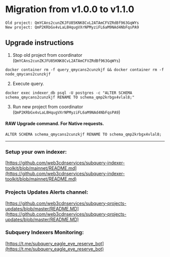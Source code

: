 # Migration from v1.0.0 to v1.1.0
```
Old project: QmYCAns2cunZKJFU85KNK8CvL2ATAmCFVZRdBf963GqWYs
New project: QmP2KRbGx4vLaL8HqugVXrNPMyziFL6aM9NAd4NbFqsPA9
```


## Upgrade instructions
 1) Stop old project from coordinator (`QmYCAns2cunZKJFU85KNK8CvL2ATAmCFVZRdBf963GqWYs`)

```
docker container rm -f query_qmycans2cunzkjf && docker container rm -f node_qmycans2cunzkjf
```

 2) Execute query.

```
docker exec indexer_db psql -U postgres -c "ALTER SCHEMA schema_qmycans2cunzkjf RENAME TO schema_qmp2krbgx4vlal8;"

```

 3) Run new project from coordinator (`QmP2KRbGx4vLaL8HqugVXrNPMyziFL6aM9NAd4NbFqsPA9`)

#### RAW Upgrade command. For Native requests.
`ALTER SCHEMA schema_qmycans2cunzkjf RENAME TO schema_qmp2krbgx4vlal8;`


___
### Setup your own indexer:

[https://github.com/web3cdnservices/subquery-indexer-toolkit/blob/mainnet/README.md](https://github.com/web3cdnservices/subquery-indexer-toolkit/blob/mainnet/README.md)

### Projects Updates Alerts channel:

[https://github.com/web3cdnservices/subquery-projects-updates/blob/master/README.MD](https://github.com/web3cdnservices/subquery-projects-updates/blob/master/README.MD)

### Subquery Indexers Monitoring:

[https://t.me/subquery_eagle_eye_reserve_bot](https://t.me/subquery_eagle_eye_reserve_bot)
